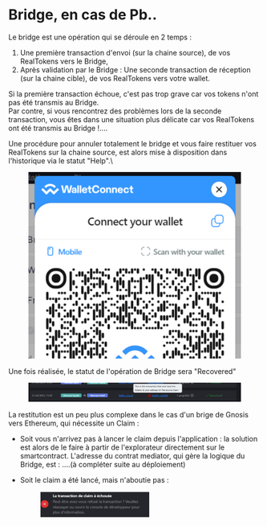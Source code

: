 # Bridge, en cas de Pb..

Le bridge est une opération qui se déroule en 2 temps :

1. Une première transaction d'envoi (sur la chaine source), de vos RealTokens vers le Bridge,
2. Après validation par le Bridge : Une seconde transaction de réception (sur la chaine cible), de vos RealTokens vers votre wallet.

Si la première transaction échoue, c'est pas trop grave car vos tokens n'ont pas été transmis au Bridge.\
Par contre, si vous rencontrez des problèmes lors de la seconde transaction, vous êtes dans une situation plus délicate car vos RealTokens ont été transmis au Bridge !....

Une procédure pour annuler totalement le bridge et vous faire restituer vos RealTokens sur la chaine source, est alors mise à disposition dans l'historique via le statut "Help".\\

<figure><img src="../../.gitbook/assets/image (8) (1).png" alt="" width="563"><figcaption></figcaption></figure>

Une fois réalisée, le statut de l'opération de Bridge sera "Recovered"

<figure><img src="../../.gitbook/assets/image (1) (1) (1) (1) (1) (1) (1) (1) (1) (1) (1) (1) (1) (1).png" alt="" width="563"><figcaption></figcaption></figure>

La restitution est un peu plus complexe dans le cas d'un brige de Gnosis vers Ethereum, qui nécessite un Claim :

* Soit vous n'arrivez pas à lancer le claim depuis l'application : la solution est alors de le faire à partir de l'explorateur directement sur le smartcontract. L'adresse du contrat mediator, qui gère la logique du Bridge, est : ....(à compléter suite au déploiement)
*   Soit le claim a été lancé, mais n'aboutie pas :

    <figure><img src="../../.gitbook/assets/image (2) (1) (1) (1) (1) (1) (1) (1) (1) (1).png" alt="" width="218"><figcaption></figcaption></figure>
